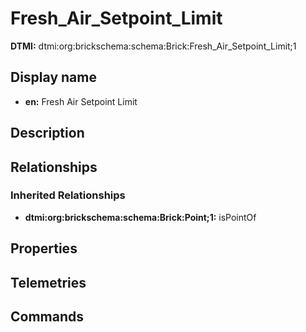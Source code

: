 # Fresh_Air_Setpoint_Limit
**DTMI:** dtmi:org:brickschema:schema:Brick:Fresh_Air_Setpoint_Limit;1
## Display name
- **en:** Fresh Air Setpoint Limit
## Description
## Relationships
### Inherited Relationships
* **dtmi:org:brickschema:schema:Brick:Point;1:** isPointOf
## Properties
## Telemetries
## Commands
